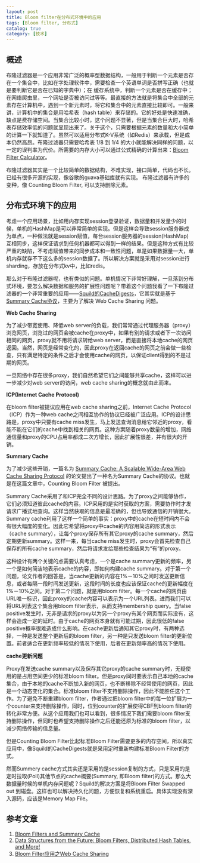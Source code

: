 ```yaml
---
layout: post
title: Bloom filter在分布式环境中的应用
tags: [Bloom filter, 分布式]
catalog: true
category: [技术]
---
```



概述
----

布隆过滤器是一个应用非常广泛的概率型数据结构，一般用于判断一个元素是否存在一个集合中，比如在字处理软件中，需要检查一个英语单词是否拼写正确（也就是要判断它是否在已知的字典中）；在 缓存系统中，判断一个元素是否在缓存中；在网络爬虫里，一个网址是否被访问过等等。最直接的方法就是将集合中全部的元素存在计算机中，遇到一个新元素时，将它和集合中的元素直接比较即可。一般来讲，计算机中的集合是用哈希表（hash table）来存储的。它的好处是快速准确，缺点是费存储空间。当集合比较小时，这个问题不显著，但是当集合巨大时，哈希表存储效率低的问题就显现出来了。关于这个，只需要根据元素的数量和大小简单的计算一下就知道了。虽然可以适用分布式K-V系统（如Redis）来承载，但是成本仍然高昂。布隆过滤器只需要哈希表 1/8 到 1/4 的大小就能解决同样的问题，以一定的误判率为代价。所需要的内存大小可以通过公式精确的计算出来：[Bloom Filter Calculator](https://krisives.github.io/bloom-calculator/)。

布隆过滤器其实是一个比较简单的数据结构，不难实现，接口简单，代码也不长。已经有很多开源的实现，像谷歌的guava基础库就有实现。
布隆过滤器有许多的变种，像 Counting Bloom Filter, 可以支持删除元素。


分布式环境下的应用
----------------

考虑一个应用场景，比如用内存实现session登录验证，数据量和并发量少的时候，单机的HashMap是可以非常简单的实现。但是这样会导致session服务器成为单点，一种做法就是session赋值，每台session服务器的session(HashMap)互相同步，这样保证请求到任何机器都可以得到一样的结果。但是这种方式有比较严重的缺陷，不考虑赋值带来的同步成本和一致性问题，单是如果数据量一大，单机内存就存不下这么多的session数据了。所以解决方案就是采用对session进行sharding，存放在分布式kv中，比如redis。

那么对于布隆过滤器呢，也有类似的问题。单机情况下非常好理解，一旦落到分布式环境，要怎么解决数据和服务的扩展性问题呢？带着这个问题我看了一下布隆过滤器的一个非常重要的应用——[Squild的CacheDigests](http://wiki.squid-cache.org/SquidFaq/CacheDigests)，它其实就是基于[Summary Cache协议](https://www.cs.umd.edu/class/spring2007/cmsc818s/Lectures/bloom_sc.pdf)，主要为了解决 Web Cache Sharing 问题。

**Web Cache Sharing**

为了减少带宽使用、降低web server的负载，我们常常通过代理服务器（proxy）浏览网页，浏览过的网页会被cache在proxy中，如果有别的请求或者下一次访问相同的网页，proxy就不用将请求转给web server，而是直接将本地cache的网页返回。当然，网页是经常变化的，因此proxy在返回cache的网页之前会做一些检查，只有满足特定的条件之后才会使用cache的网页，以保证client得到的不是过期的网页。
 
一旦网络中存在很多proxy，我们自然希望它们之间能够共享cache，这样可以进一步减少对web server的访问，web cache sharing的概念就由此而来。

**ICP(Internet Cache Protocol)**

在bloom filter被提议应用在web cache sharing之前，Internet Cache Protocol（ICP）作为一种web cache之间相互协作的协议已经被广泛应用。ICP的设计思路是，proxy中只要有cache miss发生，马上发送查询消息给它邻近的proxy，看能不能在它们的cache中找到相关的网页。这种方案随着proxy数量的增加，网络通信量和proxy的CPU占用率都成二次方增长，因此扩展性很差，并有很大的开销。


**Summary Cache**

为了减少这些开销，一篇名为 [Summary Cache: A Scalable Wide-Area Web Cache Sharing Protocol](http://www.cs.wisc.edu/~jussara/papers/00ton.pdf) 的论文提出了一种名为Summary Cache的协议。也就是在这篇文章中，Counting Bloom Filter 被提出。
 
Summary Cache采用了和ICP完全不同的设计思路。为了proxy之间能够协作，它们必须知道彼此cache的内容。ICP采用的是实时获取的方案，需要协作时才发请求广播式地查询。这样当然获取的信息是最准确的，但也导致通信的开销很大。Summary cache利用了这样一个简单的事实：proxy中的cache在短时间内不会有很大幅度的变化。因此它希望将proxy中cache的内容用简洁的形式表示（cache summary），让每个proxy保存所有其它proxy的cache summary，然后定期更新summary。这样一来，每当cache miss发生时，proxy会首先检查自己保存的所有cache summary，然后将请求发给那些检查结果为“有”的proxy。
 
这种设计有两个关键的点需要认真考虑，一个是cache summary更新的频率，另一个是如何简洁地表示cache的内容，即如何构建cache summary。对于第一个问题，论文作者的回答是，当cache更新的内容在1%－10%之间时发送更新信息，或者每隔一段时间发送更新，这段时间的长度也应该保证cache的更新幅度在1%－10%之间。对于第二个问题，就是用bloom filter。每一个cache的网页由URL唯一标识，因此proxy的cache内容可以表示为一个URL列表。进而我们可以将URL列表这个集合用bloom filter表示，从而支持membership query。当false positive发生时，无非是请求的proxy以为另一个proxy有某个网页而实际没有，这样会造成一定的延时。由于cache的网页本身就有可能过期，因此很低的false positive概率很难造成什么影响。在cache更新后通知其它proxy时，有两种选择，一种是发送整个更新后的bloom filter，另一种是只发送bloom filter的更新位置。前者适合在更新频率较低的情况下使用，后者在更新频率高的情况下使用。
 
**cache更新问题**

Proxy在发送cache summary以及保存其它proxy的cache summary时，无疑使用的是占用空间更少的标准bloom filter。但是proxy同时要表示自己本地的cache集合，由于本地的cache不断加入新的网页，也不断移除不经常使用的网页，因此是一个动态变化的集合。标准bloom filter不支持删除操作，因此不能胜任这个工作。为了避免不断重建bloom filter，作者通过把bloom filter中的每一位扩展为一个counter来支持删除操作，同时，位到counter的扩展使得CBF到bloom filter的转化非常方便。从这个应用我们也可以看到，很多情况下我们需要bloom filter支持删除操作，但同时也希望支持删除操作之后还能还原为标准的bloom filter，以减少网络传输的信息量。

但是Counting Bloom Filter比起标准Bloom Filter需要更多的内存空间，所以真实应用中，像Squild的CacheDigests就是采用定时重新构建标准Bloom Filter的方式。


然而Summery cache方式其实还是采用的是session复制的方式，只是采用的是定时拉取(Poll)其他节点的cache概要(Summary, 即Bloom filter)的方式。那么大数据量时候的单机内存问题呢？Squild的解决方案是将Bloom Filter Swapped out 到磁盘。这样也可以解决持久化问题，方便恢复和系统重启。具体实现没有深入源码，应该是Memory Map File。


参考文章
-------

1. [Bloom Filters and Summary Cache](https://www.cs.umd.edu/class/spring2007/cmsc818s/Lectures/bloom_sc.pdf)
2. [Data Structures from the Future: Bloom Filters, Distributed Hash Tables, and More!](https://www.usenix.org/legacy/event/lisa10/tech/slides/limoncelli.pdf)
3. [Bloom Filter应用之Web Cache Sharing](http://blog.csdn.net/jiaomeng/article/details/1531423)

